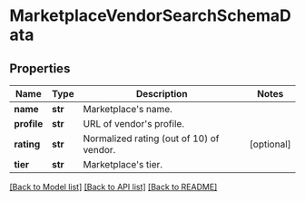# MarketplaceVendorSearchSchemaData


## Properties
Name | Type | Description | Notes
------------ | ------------- | ------------- | -------------
**name** | **str** | Marketplace&#39;s name. | 
**profile** | **str** | URL of vendor&#39;s profile. | 
**rating** | **str** | Normalized rating (out of 10) of vendor. | [optional] 
**tier** | **str** | Marketplace&#39;s tier. | 

[[Back to Model list]](../README.md#documentation-for-models) [[Back to API list]](../README.md#documentation-for-api-endpoints) [[Back to README]](../README.md)


